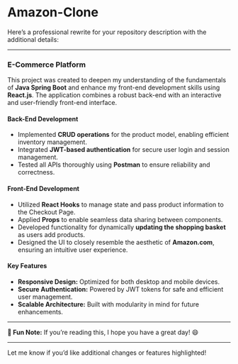 # Amazon-Clone
Here’s a professional rewrite for your repository description with the additional details:  

---

### **E-Commerce Platform**  

This project was created to deepen my understanding of the fundamentals of **Java Spring Boot** and enhance my front-end development skills using **React.js**. The application combines a robust back-end with an interactive and user-friendly front-end interface.  

#### **Back-End Development**  
- Implemented **CRUD operations** for the product model, enabling efficient inventory management.  
- Integrated **JWT-based authentication** for secure user login and session management.  
- Tested all APIs thoroughly using **Postman** to ensure reliability and correctness.  

#### **Front-End Development**  
- Utilized **React Hooks** to manage state and pass product information to the Checkout Page.  
- Applied **Props** to enable seamless data sharing between components.  
- Developed functionality for dynamically **updating the shopping basket** as users add products.  
- Designed the UI to closely resemble the aesthetic of **Amazon.com**, ensuring an intuitive user experience.  

#### **Key Features**  
- **Responsive Design:** Optimized for both desktop and mobile devices.  
- **Secure Authentication:** Powered by JWT tokens for safe and efficient user management.  
- **Scalable Architecture:** Built with modularity in mind for future enhancements.  

---

**🌟 Fun Note:** If you’re reading this, I hope you have a great day! 😄  

---

Let me know if you’d like additional changes or features highlighted!
